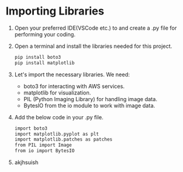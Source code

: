 # Importing Libraries
1. Open your preferred IDE(VSCode etc.) to and create a .py file for performing your coding.
2. Open a terminal and install the libraries needed for this project.
   ```sh
   pip install boto3
   pip install matplotlib
   ```
4. Let's import the necessary libraries. We need:
   - boto3 for interacting with AWS services.
   - matplotlib for visualization.
   - PIL (Python Imaging Library) for handling image data.
   - BytesIO from the io module to work with image data.

5. Add the below code in your .py file.
   ```sh
   import boto3
   import matplotlib.pyplot as plt
   import matplotlib.patches as patches
   from PIL import Image
   from io import BytesIO
   ```
 6. akjhsuish  
   

